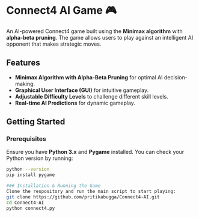 # Connect4 AI Game 🎮

An AI-powered Connect4 game built using the **Minimax algorithm** with **alpha-beta pruning**. The game allows users to play against an intelligent AI opponent that makes strategic moves.

## Features
- **Minimax Algorithm with Alpha-Beta Pruning** for optimal AI decision-making.
- **Graphical User Interface (GUI)** for intuitive gameplay.
- **Adjustable Difficulty Levels** to challenge different skill levels.
- **Real-time AI Predictions** for dynamic gameplay.

## Getting Started

### Prerequisites
Ensure you have **Python 3.x** and **Pygame** installed. You can check your Python version by running:
```sh
python --version
pip install pygame

### Installation & Running the Game
Clone the respository and run the main script to start playing:
git clone https://github.com/pritikabugga/Connect4-AI.git
cd Connect4-AI
python connect4.py

